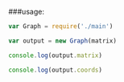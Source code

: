 ###usage:

```javascript
var Graph = require('./main')

var output = new Graph(matrix)

console.log(output.matrix)

console.log(output.coords)
```